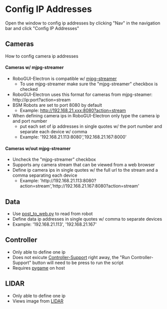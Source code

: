 # Config IP Addresses

Open the window to config ip addresses by clicking "Nav" in the navigation bar and click "Config IP Addresses"

## Cameras

How to config camera ip addresses

#### Cameras w/ mjpg-streamer

- RoboGUI-Electron is compatible w/ [mjpg-streamer](https://github.com/jacksonliam/mjpg-streamer)
  - To use mjpg-streamer make sure the "mjpg-streamer" checkbox is checked
- RoboGUI-Electron uses this format for cameras from mjpg-steamer: http://ip:port?action=stream
- BSM Robots are set to port 8080 by default
  - Example: http://192.168.21.xxx:8080?action=stream
- When defining camera ips in RoboGUI-Electron only type the camera ip and port number
  - put each set of ip addresses in single quotes w/ the port number and separate
    each device w/ comma
  - Example: '192.168.21.113:8080','192.168.21.167:8000'

#### Cameras w/out mjpg-streamer

- Uncheck the "mjpg-streamer" checkbox
- Supports any camera stream that can be viewed from a web browser
- Define ip camera ips in single quotes w/ the full url to the stream and a comma separating each device
  - Example: 'http://<span></span>192.168.21.113:8080?action=stream','http://<span></span>192.168.21.167:8080?action=stream'

## Data

- Use [post_to_web.py](https://github.com/BSMRKRS/RoboGUI-Electron/blob/master/Python/post_to_web.py) to read from robot
- Define data ip addresses in single quotes w/ comma to separate devices
- Example: '192.168.21.113', '192.168.21.167'

## Controller

- Only able to define one ip
- Does not exicute [Controller-Support](https://github.com/BSMRKRS/RoboGUI-Electron/blob/master/Python/Controller.py) right away, the "Run Controller-Support" button will need to be press to run the script
- Requires [pygame](https://www.pygame.org/) on host

## LIDAR

- Only able to define one ip
- Views image from [LIDAR](https://github.com/avoss19/LIDAR)
